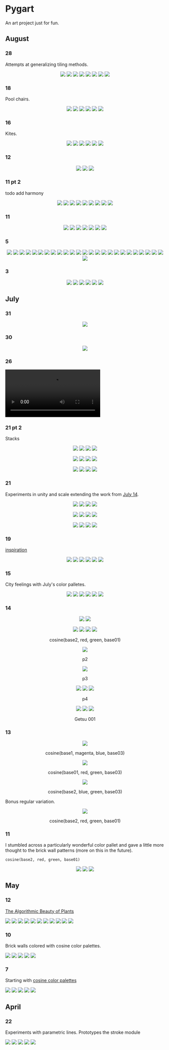 # Pygart

An art project just for fun.

## August

### 28
Attempts at generalizing tiling methods.

<p align="center">
<img src=https://imgur.com/tL9xJBr.png />
<img src=https://imgur.com/3ozG4B4.png />
<img src=https://imgur.com/AbhPupi.png />
<img src=https://imgur.com/hixqcEw.png />
<img src=https://imgur.com/7iY90tr.png />
<img src=https://imgur.com/rVsgcNu.png />
<img src=https://imgur.com/i8BwzR6.png />
<img src=https://imgur.com/rp4B8j0.png />
</p>

### 18

Pool chairs.

<p align="center">
<img src=https://imgur.com/QRSV7sg.png />
<img src=https://imgur.com/pj4dbTo.png />
<img src=https://imgur.com/fQPwhPG.png />
<img src=https://imgur.com/g49w3lT.png />
<img src=https://imgur.com/yIAg8RG.png />
<img src=https://imgur.com/r8kc5Re.png />
</p>

### 16

Kites.

<p align="center">
<img src=https://imgur.com/cn8kPdX.png />
<img src=https://imgur.com/EPeTyY6.png />
<img src=https://imgur.com/y9x4S8d.png />
<img src=https://imgur.com/UjLpStV.png />
<img src=https://imgur.com/zMle1k4.png />
<img src=https://imgur.com/cXlAg7h.png />
</p>

### 12

<p align="center">
<img src=https://imgur.com/aBWWYg1.png />
<img src=https://imgur.com/t8S5Eu0.png />
<img src=https://imgur.com/rHroADP.png />

</p>

### 11 pt 2

todo add harmony

<p align="center">
<img src=https://imgur.com/1Kd3X5U.png />
<img src=https://imgur.com/lnieIfi.png />
<img src=https://imgur.com/G6AYRdt.png />
<img src=https://imgur.com/oLDRGd5.png />
<img src=https://imgur.com/ClHiRo0.png />
<img src=https://imgur.com/BhKuNn6.png />
<img src=https://imgur.com/ujqCdjD.png />
<img src=https://imgur.com/IqzSPp4.png />
<img src=https://imgur.com/qLqW54I.png />
</p>

### 11

<p align="center">
<img src=https://imgur.com/a2p17QI.png />
<img src=https://imgur.com/E0RSt1t.png />
<img src=https://imgur.com/CNIR0KN.png />
<img src=https://imgur.com/GRCHzFl.png />
<img src=https://imgur.com/RBpVm44.png />
<img src=https://imgur.com/f1Zzuwl.png />
<img src=https://imgur.com/w1Nxaaq.png />
</p>

### 5

<p align="center">
<img src=https://imgur.com/zNyPUe9.png />
<img src=https://imgur.com/vHC11cU.png />
<img src=https://imgur.com/MQTdYa1.png />
<img src=https://imgur.com/fmiyryP.png />
<img src=https://imgur.com/ixdHSwK.png />
<img src=https://imgur.com/OAtsILu.png />
<img src=https://imgur.com/piAXCTO.png />
<img src=https://imgur.com/9waP0SI.png />
<img src=https://imgur.com/VDwGCLj.png />
<img src=https://imgur.com/bmDqhZh.png />
<img src=https://imgur.com/aoBJchC.png />
<img src=https://imgur.com/z1ZDwCY.png />
<img src=https://imgur.com/fOA22dZ.png />
<img src=https://imgur.com/HTEFaZW.png />
<img src=https://imgur.com/6eAmVux.png />
<img src=https://imgur.com/09MjI0H.png />
<img src=https://imgur.com/Z52aJ63.png />
<img src=https://imgur.com/XjjzO5G.png />
<img src=https://imgur.com/FL4tztQ.png />
<img src=https://imgur.com/Ka8jnga.png />
<img src=https://imgur.com/OeXqQZD.png />
<img src=https://imgur.com/1k3HHl9.png />
<img src=https://imgur.com/9OMzghx.png />
<img src=https://imgur.com/J6Lx5kd.png />
<img src=https://imgur.com/Sigg7OW.png />
<img src=https://imgur.com/WCdtZxK.png />
</p>


### 3

<p align="center">
<img src=https://imgur.com/JzWcvVP.png />
<img src=https://imgur.com/atvNs8Y.png />
<img src=https://imgur.com/Sf4Ew9L.png />
<img src=https://imgur.com/HaaTdCg.png />
<img src=https://imgur.com/6KLgaOc.png />
<img src=https://imgur.com/zAieule.png />
</p>

## July

### 31

<p align="center">
<img src=https://imgur.com/iNngFTk.gif />
</p>

### 30

<p align="center">
<img src=https://imgur.com/xeJp6F6.gif />
</p>

### 26

![untitled 1](https://imgur.com/dumOe2T.mp4)

### 21 pt 2

Stacks

<p align="center">
<img src=https://imgur.com/NPOvhCq.png />
<img src=https://imgur.com/k4GA1JR.png />
<img src=https://imgur.com/i7VdXmI.png />
<img src=https://imgur.com/v6rPpDe.png />
</p>

<p align="center">
<img src=https://imgur.com/2RVrj3b.png />
<img src=https://imgur.com/W2wTptB.png />
<img src=https://imgur.com/4C70vXz.png />
<img src=https://imgur.com/arMnWjB.png />
</p>

<p align="center">
<img src=https://imgur.com/ICHkHA4.png />
<img src=https://imgur.com/UcWuqPR.png />
<img src=https://imgur.com/R0AOeu4.png />
<img src=https://imgur.com/KyguGQQ.png />
</p>

### 21

Experiments in unity and scale extending the work from [July 14](https://github.com/akilmarshall/pygart#14).

<p align="center">
<img src=https://imgur.com/u0IjZPs.png />
<img src=https://imgur.com/hnivCHV.png />
<img src=https://imgur.com/TOssNUJ.png />
<img src=https://imgur.com/N80otZ4.png />
</p>

<p align="center">
<img src=https://imgur.com/lICUN4z.png />
<img src=https://imgur.com/XzLD4fJ.png />
<img src=https://imgur.com/PnOcBSP.png />
<img src=https://imgur.com/oaeWrhu.png />
</p>

<p align="center">
<img src=https://imgur.com/ruF6tGH.png />
<img src=https://imgur.com/COHNivI.png />
<img src=https://imgur.com/H0mI6xn.png />
<img src=https://imgur.com/EJKcGBe.png />
</p>

### 19

[inspiration](https://www.reddit.com/r/UrbanHell/comments/w1ursx/halle_saale_neustadt_east_germany/)

<p align="center">
<img src=https://imgur.com/lJhwyuC.png />
<img src=https://imgur.com/99edqPn.png />
<img src=https://imgur.com/HB1WopT.png />
<img src=https://imgur.com/L3wkdow.png />
<img src=https://imgur.com/wM8Ysky.png />
<img src=https://imgur.com/hQdDvkz.png />
</p>

### 15

City feelings with July's color palletes.

<p align="center">
<img src=https://imgur.com/9onugMW.png />
<img src=https://imgur.com/krQ4F84.png />
<img src=https://imgur.com/Qq3I1c8.png />
<img src=https://imgur.com/tSiil8P.png />
<img src=https://imgur.com/N6q6rJg.png />
<img src=https://imgur.com/sbrGCfi.png />
</p>

### 14

<p align="center">
<img src=https://imgur.com/cfOolZW.png />
<img src=https://imgur.com/QxNkrty.png />
</p>

<p align="center">
<img src=https://imgur.com/9NeR28A.png />
<img src=https://imgur.com/moZyPCq.png />
<img src=https://imgur.com/WXPSgKV.png />
<img src=https://imgur.com/FsoxMYN.png />
</p>
<p align = "center">cosine(base2, red, green, base01)</p>
<p align="center">
<img src=https://imgur.com/nLwNSbS.png />
</p>
<p align = "center">p2</p>
<p align="center">
<img src=https://imgur.com/TDeN6mM.png />
</p>
<p align = "center">p3</p>
<p align="center">
<img src=https://imgur.com/ygRxUwR.png />
<img src=https://imgur.com/LG6053F.png />
<img src=https://imgur.com/r6yb6vC.png />
</p>
<p align = "center">p4</p>
<p align="center">
<img src=https://imgur.com/qjkPrg0.png />
<img src=https://imgur.com/1lrnzxo.png />
<img src=https://imgur.com/KnWVAf2.png />
</p>
<p align = "center">Getsu 001</p>


### 13

<p align="center">
<img src=https://imgur.com/UYUGDP5.png />
</p>
<p align = "center">cosine(base1, magenta, blue, base03)</p>

<p align="center">
<img src=https://imgur.com/myZfEMd.png />
</p>
<p align = "center">cosine(base01, red, green, base03)</p>

<p align="center">
<img src=https://imgur.com/LIp1NbS.png />
</p>
<p align = "center">cosine(base2, blue, green, base03)</p>

Bonus regular variation.
<p align="center">
<img src=https://imgur.com/RUdxOY7.png />
</p>
<p align = "center">cosine(base2, red, green, base01)</p>



### 11

I stumbled across a particularly wonderful color pallet and gave a little more thought to the brick wall patterns (more on this in the future).

```
cosine(base2, red, green, base01)
```

<p align="center">
<img src=https://imgur.com/x2YfUqo.png />
<img src=https://imgur.com/B1S0Fi4.png />
<img src=https://imgur.com/pimcIoC.png />
</p>

## May 

### 12

[The Algorithmic Beauty of Plants](http://algorithmicbotany.org/papers/abop/abop.pdf)

<p>
  <img src=https://imgur.com/KWY6ZvK.png />
  <img src=https://imgur.com/KWY6ZvK.png />
  <img src=https://imgur.com/c61mb8b.png />
  <img src=https://imgur.com/HmVoX4L.png />
  <img src=https://imgur.com/aQQ8rz8.png />
  <img src=https://imgur.com/f80pfrS.png />
  <img src=https://imgur.com/NEh8IC8.png />
  <img src=https://imgur.com/3gd5x1S.png />
  <img src=https://imgur.com/oRsHGcM.png />
  <img src=https://imgur.com/UxcVDhy.png />
  <img src=https://imgur.com/z7bDWGr.png />
</p>

### 10

Brick walls colored with cosine color palettes.

<p>
  <img src=https://imgur.com/iMHTa3P.png />
  <img src=https://imgur.com/yt5fJsP.png />
  <img src=https://imgur.com/bZBkyQ7.png />
  <img src=https://imgur.com/8XDxMKi.png />
  <img src=https://imgur.com/pS0ztZ2.png />
</p>

### 7

Starting with [cosine color palettes](https://iquilezles.org/articles/palettes/)

<p>
  <img src=https://imgur.com/aEeAZ6B.png />
  <img src=https://imgur.com/fWXTxUp.png />
  <img src=https://imgur.com/bS9nYJU.png />
  <img src=https://imgur.com/Ypnh9ml.png />
  <img src=https://imgur.com/hUfa6pD.png />
</p>

## April 

### 22

Experiments with parametric lines. Prototypes the stroke module

<p>
  <img src=https://imgur.com/r0IglTt.png />
  <img src=https://imgur.com/amIqkM0.png />
  <img src=https://imgur.com/ky38SOJ.png />
  <img src=https://imgur.com/uP2KgNr.png />
  <img src=https://imgur.com/tyG1Zg5.png />
</p>
